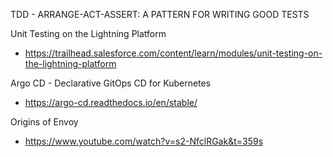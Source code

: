 TDD - ARRANGE-ACT-ASSERT: A PATTERN FOR WRITING GOOD TESTS

Unit Testing on the Lightning Platform
  - https://trailhead.salesforce.com/content/learn/modules/unit-testing-on-the-lightning-platform

Argo CD - Declarative GitOps CD for Kubernetes
 - https://argo-cd.readthedocs.io/en/stable/

Origins of Envoy
 - https://www.youtube.com/watch?v=s2-NfclRGak&t=359s
